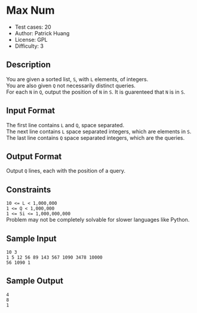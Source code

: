 # Max Num
* Test cases: 20
* Author: Patrick Huang
* License: GPL
* Difficulty: 3

## Description
You are given a sorted list, `S`, with `L` elements, of integers.<br>
You are also given `Q` not necessarily distinct queries.<br>
For each `N` in `Q`, output the position of `N` in `S`. It is guarenteed that `N` is in `S`.

## Input Format
The first line contains `L` and `Q`, space separated.<br>
The next line contains `L` space separated integers, which are elements in `S`.<br>
The last line contains `Q` space separated integers, which are the queries.

## Output Format
Output `Q` lines, each with the position of a query.

## Constraints
`10 <= L < 1,000,000`<br>
`1 <= Q < 1,000,000`<br>
`1 <= Si <= 1,000,000,000`<br>
Problem may not be completely solvable for slower languages like Python.

## Sample Input
```
10 3
1 5 12 56 89 143 567 1090 3478 10000
56 1090 1
```

## Sample Output
```
4
8
1
```
